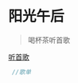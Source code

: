 
# 阳光午后
> 喝杯茶听首歌 

[听首歌](http://www.170mv.com/kw/antiserver.kuwo.cn/anti.s?rid=MUSIC_80488731&response=res&format=mp3|aac&type=convert_ur6l&br=128kmp3&agent=iPhone&callback=getlink&jpcallback=getlink.mp3)

``` javascript
 //歌单
```



